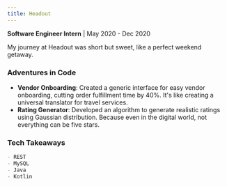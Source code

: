 ```yaml
---
title: Headout
---
```


**Software Engineer Intern** | May 2020 - Dec 2020

My journey at Headout was short but sweet, like a perfect weekend getaway.

### Adventures in Code

- **Vendor Onboarding**: Created a generic interface for easy vendor onboarding, cutting order fulfillment time by 40%. It's like creating a universal translator for travel services.
- **Rating Generator**: Developed an algorithm to generate realistic ratings using Gaussian distribution. Because even in the digital world, not everything can be five stars.

### Tech Takeaways

```markdown
- REST
- MySQL
- Java
- Kotlin
```
